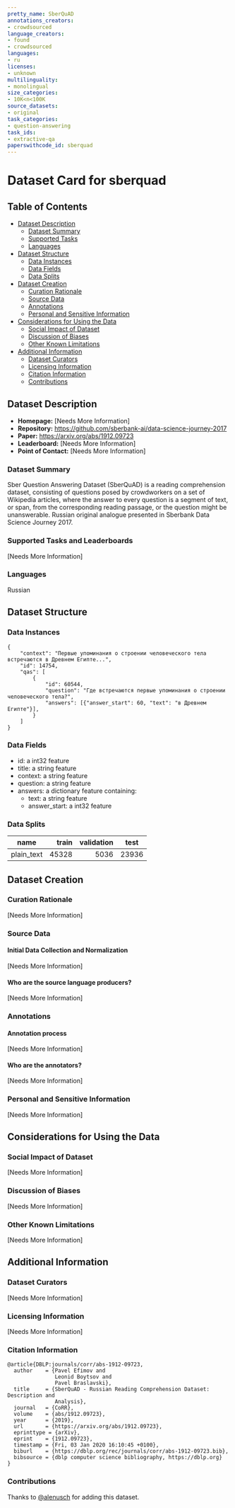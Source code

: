 ```yaml
---
pretty_name: SberQuAD
annotations_creators:
- crowdsourced
language_creators:
- found
- crowdsourced
languages:
- ru
licenses:
- unknown
multilinguality:
- monolingual
size_categories:
- 10K<n<100K
source_datasets:
- original
task_categories:
- question-answering
task_ids:
- extractive-qa
paperswithcode_id: sberquad
---
```



# Dataset Card for sberquad

## Table of Contents
- [Dataset Description](#dataset-description)
  - [Dataset Summary](#dataset-summary)
  - [Supported Tasks](#supported-tasks-and-leaderboards)
  - [Languages](#languages)
- [Dataset Structure](#dataset-structure)
  - [Data Instances](#data-instances)
  - [Data Fields](#data-instances)
  - [Data Splits](#data-instances)
- [Dataset Creation](#dataset-creation)
  - [Curation Rationale](#curation-rationale)
  - [Source Data](#source-data)
  - [Annotations](#annotations)
  - [Personal and Sensitive Information](#personal-and-sensitive-information)
- [Considerations for Using the Data](#considerations-for-using-the-data)
  - [Social Impact of Dataset](#social-impact-of-dataset)
  - [Discussion of Biases](#discussion-of-biases)
  - [Other Known Limitations](#other-known-limitations)
- [Additional Information](#additional-information)
  - [Dataset Curators](#dataset-curators)
  - [Licensing Information](#licensing-information)
  - [Citation Information](#citation-information)
  - [Contributions](#contributions)

## Dataset Description

- **Homepage:** [Needs More Information]
- **Repository:** https://github.com/sberbank-ai/data-science-journey-2017
- **Paper:** https://arxiv.org/abs/1912.09723
- **Leaderboard:** [Needs More Information]
- **Point of Contact:** [Needs More Information]

### Dataset Summary

Sber Question Answering Dataset (SberQuAD) is a reading comprehension dataset, consisting of questions posed by crowdworkers on a set of Wikipedia articles, where the answer to every question is a segment of text, or span, from the corresponding reading passage, or the question might be unanswerable.
Russian original analogue presented in Sberbank Data Science Journey 2017.

### Supported Tasks and Leaderboards

[Needs More Information]

### Languages

Russian

## Dataset Structure

### Data Instances
```
{
    "context": "Первые упоминания о строении человеческого тела встречаются в Древнем Египте...",
    "id": 14754,
    "qas": [
        {
            "id": 60544,
            "question": "Где встречаются первые упоминания о строении человеческого тела?",
            "answers": [{"answer_start": 60, "text": "в Древнем Египте"}],
        }
    ]
}
```

### Data Fields

- id: a int32 feature
- title: a string feature
- context: a string feature
- question: a string feature
- answers: a dictionary feature containing:
   - text: a string feature
   - answer_start: a int32 feature

### Data Splits

|   name   |train |validation|test |
|----------|-----:|---------:|-----|
|plain_text|45328 | 5036     |23936|

## Dataset Creation

### Curation Rationale

[Needs More Information]

### Source Data

#### Initial Data Collection and Normalization

[Needs More Information]

#### Who are the source language producers?

[Needs More Information]

### Annotations

#### Annotation process

[Needs More Information]

#### Who are the annotators?

[Needs More Information]

### Personal and Sensitive Information

[Needs More Information]

## Considerations for Using the Data

### Social Impact of Dataset

[Needs More Information]

### Discussion of Biases

[Needs More Information]

### Other Known Limitations

[Needs More Information]

## Additional Information

### Dataset Curators

[Needs More Information]

### Licensing Information

[Needs More Information]

### Citation Information

```
@article{DBLP:journals/corr/abs-1912-09723,
  author    = {Pavel Efimov and
               Leonid Boytsov and
               Pavel Braslavski},
  title     = {SberQuAD - Russian Reading Comprehension Dataset: Description and
               Analysis},
  journal   = {CoRR},
  volume    = {abs/1912.09723},
  year      = {2019},
  url       = {https://arxiv.org/abs/1912.09723},
  eprinttype = {arXiv},
  eprint    = {1912.09723},
  timestamp = {Fri, 03 Jan 2020 16:10:45 +0100},
  biburl    = {https://dblp.org/rec/journals/corr/abs-1912-09723.bib},
  bibsource = {dblp computer science bibliography, https://dblp.org}
}
```

### Contributions

Thanks to [@alenusch](https://github.com/Alenush) for adding this dataset.
